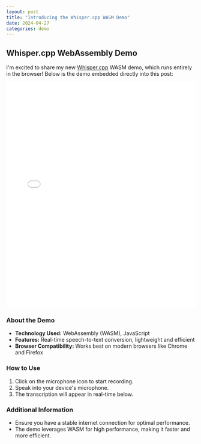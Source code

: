 ```yaml
---
layout: post
title: "Introducing the Whisper.cpp WASM Demo"
date: 2024-04-27
categories: demo
---
```


## Whisper.cpp WebAssembly Demo

I'm excited to share my new [Whisper.cpp](https://github.com/ggerganov/whisper.cpp) WASM demo, which runs entirely in the browser! Below is the demo embedded directly into this post:

<iframe src="/assets/whisper-demo/index.html" width="100%" height="600px" style="border:none;"></iframe>

### **About the Demo**

- **Technology Used:** WebAssembly (WASM), JavaScript
- **Features:** Real-time speech-to-text conversion, lightweight and efficient
- **Browser Compatibility:** Works best on modern browsers like Chrome and Firefox

### **How to Use**

1. Click on the microphone icon to start recording.
2. Speak into your device's microphone.
3. The transcription will appear in real-time below.

### **Additional Information**

- Ensure you have a stable internet connection for optimal performance.
- The demo leverages WASM for high performance, making it faster and more efficient.

